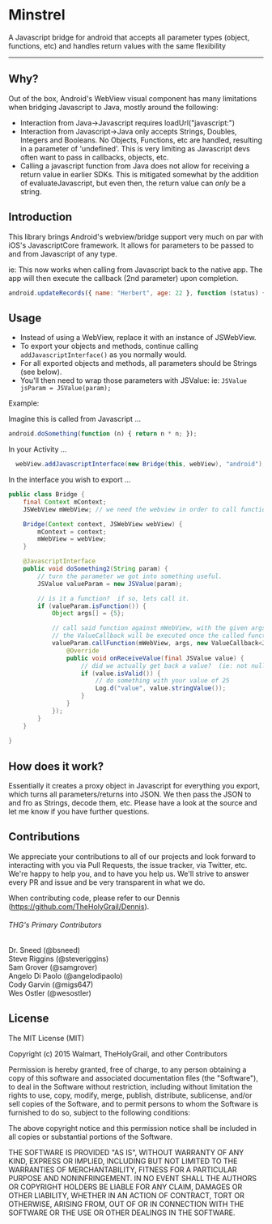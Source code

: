 # Minstrel
A Javascript bridge for android that accepts all parameter types (object, functions, etc) and handles return values with the same flexibility

___

## Why?

Out of the box, Android's WebView visual component has many limitations when bridging Javascript to Java, mostly around the following:

- Interaction from Java->Javascript requires loadUrl("javascript:<a URI encoded javascript string>")
- Interaction from Javascript->Java only accepts Strings, Doubles, Integers and Booleans.  No Objects, Functions, etc are handled, resulting in a parameter of 'undefined'.  This is very limiting as Javascript devs often want to pass in callbacks, objects, etc.
- Calling a javascript function from Java does not allow for receiving a return value in earlier SDKs.  This is mitigated somewhat by the addition of evaluateJavascript, but even then, the return value can *only* be a string.

## Introduction

This library brings Android's webview/bridge support very much on par with iOS's JavascriptCore framework.  It allows for parameters to be passed to and from Javascript of any type.

ie: This now works when calling from Javascript back to the native app.  The app will then execute the callback (2nd parameter) upon completion.
```javascript
android.updateRecords({ name: "Herbert", age: 22 }, function (status) { updateWebUI(status); });
```

## Usage

- Instead of using a WebView, replace it with an instance of JSWebView.
- To export your objects and methods, continue calling ```addJavascriptInterface()``` as you normally would.
- For all exported objects and methods, all parameters should be Strings (see below).
- You'll then need to wrap those parameters with JSValue: ie: ```JSValue jsParam = JSValue(param);```

Example:

Imagine this is called from Javascript ...

```javascript
android.doSomething(function (n) { return n * n; });
```

In your Activity ...

```java
  webView.addJavascriptInterface(new Bridge(this, webView), "android");
```

In the interface you wish to export ...

```java
public class Bridge {
    final Context mContext;
    JSWebView mWebView; // we need the webview in order to call functions.

    Bridge(Context context, JSWebView webView) {
        mContext = context;
        mWebView = webView;
    }

    @JavascriptInterface
    public void doSomething2(String param) {
        // turn the parameter we got into something useful.
        JSValue valueParam = new JSValue(param);

        // is it a function?  if so, lets call it.
        if (valueParam.isFunction()) {
            Object args[] = {5};

            // call said function against mWebView, with the given args.
            // the ValueCallback will be executed once the called function returns.
            valueParam.callFunction(mWebView, args, new ValueCallback<JSValue>() {
                @Override
                public void onReceiveValue(final JSValue value) {
                    // did we actually get back a value?  (ie: not null or undefined)
                    if (value.isValid()) {
                        // do something with your value of 25
                        Log.d("value", value.stringValue());
                    }
                }
            });
        }
    }
    
}

```

## How does it work?

Essentially it creates a proxy object in Javascript for everything you export, which turns all parameters/returns into JSON.  We then pass the JSON to and fro as Strings, decode them, etc.  Please have a look at the source and let me know if you have further questions.

## Contributions

We appreciate your contributions to all of our projects and look forward to interacting with you via Pull Requests, the issue tracker, via Twitter, etc.  We're happy to help you, and to have you help us.  We'll strive to answer every PR and issue and be very transparent in what we do.

When contributing code, please refer to our Dennis (https://github.com/TheHolyGrail/Dennis).

###### THG's Primary Contributors

Dr. Sneed (@bsneed)<br>
Steve Riggins (@steveriggins)<br>
Sam Grover (@samgrover)<br>
Angelo Di Paolo (@angelodipaolo)<br>
Cody Garvin (@migs647)<br>
Wes Ostler (@wesostler)<br>

## License

The MIT License (MIT)

Copyright (c) 2015 Walmart, TheHolyGrail, and other Contributors

Permission is hereby granted, free of charge, to any person obtaining a copy
of this software and associated documentation files (the "Software"), to deal
in the Software without restriction, including without limitation the rights
to use, copy, modify, merge, publish, distribute, sublicense, and/or sell
copies of the Software, and to permit persons to whom the Software is
furnished to do so, subject to the following conditions:

The above copyright notice and this permission notice shall be included in all
copies or substantial portions of the Software.

THE SOFTWARE IS PROVIDED "AS IS", WITHOUT WARRANTY OF ANY KIND, EXPRESS OR
IMPLIED, INCLUDING BUT NOT LIMITED TO THE WARRANTIES OF MERCHANTABILITY,
FITNESS FOR A PARTICULAR PURPOSE AND NONINFRINGEMENT. IN NO EVENT SHALL THE
AUTHORS OR COPYRIGHT HOLDERS BE LIABLE FOR ANY CLAIM, DAMAGES OR OTHER
LIABILITY, WHETHER IN AN ACTION OF CONTRACT, TORT OR OTHERWISE, ARISING FROM,
OUT OF OR IN CONNECTION WITH THE SOFTWARE OR THE USE OR OTHER DEALINGS IN THE
SOFTWARE.
